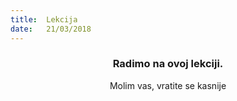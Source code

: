 ```yaml
---
title:  Lekcija
date:   21/03/2018
---
```


### <center>Radimo na ovoj lekciji.</center>
<center>Molim vas, vratite se kasnije</center>